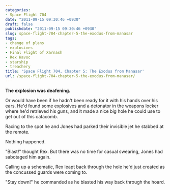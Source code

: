 ```yaml
---
categories:
- Space Flight 704
date: "2011-09-15 09:30:46 +0930"
draft: false
publishdate: "2011-09-15 09:30:46 +0930"
slug: space-flight-704-chapter-5-the-exodus-from-manasar
tags:
- change of plans
- explosives
- Final Flight of Xarnash
- Rex Havoc
- starship
- treachery
title: 'Space Flight 704, Chapter 5: The Exodus from Manasar'
url: /space-flight-704-chapter-5-the-exodus-from-manasar/
---
```

**The explosion was deafening.**

Or would have been if he hadn't been ready for it with his hands over
his ears. He'd found some explosives and a detonator in the weapons
locker where he'd retrieved his guns, and it made a nice big hole he
could use to get out of this catacomb.

Racing to the spot he and Jones had parked their invisible jet he
stabbed at the remote.

Nothing happened.

"Blast!" thought Rex. But there was no time for casual swearing, Jones
had sabotaged him again.

Calling up a schematic, Rex leapt back through the hole he'd just
created as the concussed guards were coming to.

"Stay down!" he commanded as he blasted his way back through the hoard.